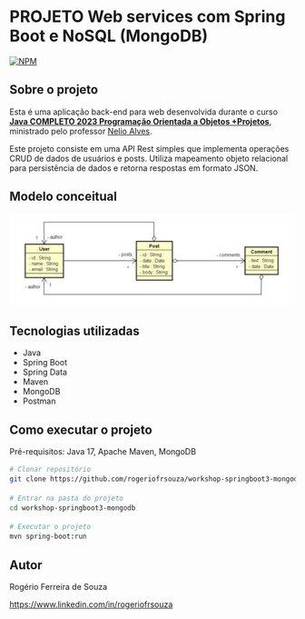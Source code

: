 # PROJETO Web services com Spring Boot e NoSQL (MongoDB)
[![NPM](https://img.shields.io/npm/l/react)](https://github.com/rogeriofrsouza/workshop-springboot3-mongodb/blob/main/LICENSE)

## Sobre o projeto

Esta é uma aplicação back-end para web desenvolvida durante o curso [**Java COMPLETO 2023 Programação Orientada a Objetos +Projetos**](https://www.udemy.com/course/java-curso-completo/), ministrado pelo professor [Nelio Alves](https://www.udemy.com/user/nelio-alves/ "Perfil do Nelio Alves na Udemy").

Este projeto consiste em uma API Rest simples que implementa operações CRUD de dados de usuários e posts. Utiliza mapeamento objeto relacional para persistência de dados e retorna respostas em formato JSON.


## Modelo conceitual
![Modelo Conceitual](https://raw.githubusercontent.com/rogeriofrsouza/java-poo/e242365e661ecefb9e7a9636c52067aeac44d6fd/assets/web-services-domain-model2.png)


## Tecnologias utilizadas
- Java
- Spring Boot
- Spring Data
- Maven
- MongoDB
- Postman


## Como executar o projeto

Pré-requisitos: Java 17, Apache Maven, MongoDB

```bash
# Clonar repositório
git clone https://github.com/rogeriofrsouza/workshop-springboot3-mongodb.git

# Entrar na pasta do projeto
cd workshop-springboot3-mongodb

# Executar o projeto
mvn spring-boot:run
```

## Autor

Rogério Ferreira de Souza

https://www.linkedin.com/in/rogeriofrsouza
